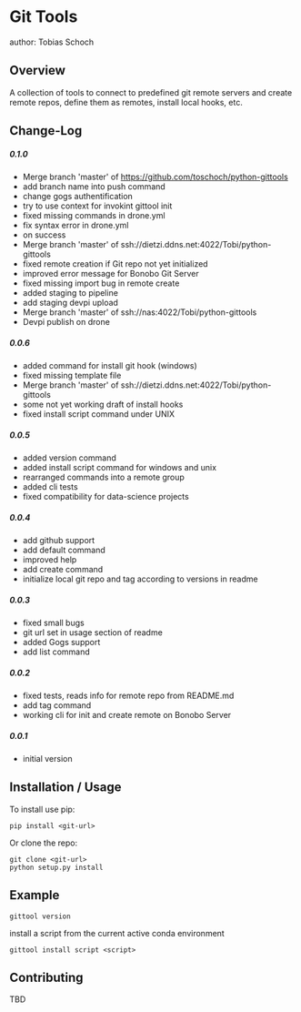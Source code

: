 Git Tools
===============================
author: Tobias Schoch

Overview
--------

A collection of tools to connect to predefined git remote servers and create remote repos, define them as remotes, install local hooks, etc.


Change-Log
----------
##### 0.1.0
* Merge branch 'master' of https://github.com/toschoch/python-gittools
* add branch name into push command
* change gogs authentification
* try to use context for invokint gittool init
* fixed missing commands in drone.yml
* fix syntax error in drone.yml
* on success
* Merge branch 'master' of ssh://dietzi.ddns.net:4022/Tobi/python-gittools
* fixed remote creation if Git repo not yet initialized
* improved error message for Bonobo Git Server
* fixed missing import bug in remote create
* added staging to pipeline
* add staging devpi upload
* Merge branch 'master' of ssh://nas:4022/Tobi/python-gittools
* Devpi publish on drone

##### 0.0.6
* added command for install git hook (windows)
* fixed missing template file
* Merge branch 'master' of ssh://dietzi.ddns.net:4022/Tobi/python-gittools
* some not yet working draft of install hooks
* fixed install script command under UNIX

##### 0.0.5
* added version command
* added install script command for windows and unix
* rearranged commands into a remote group
* added cli tests
* fixed compatibility for data-science projects
##### 0.0.4
* add github support
* add default command
* improved help
* add create command
* initialize local git repo and tag according to versions in readme

##### 0.0.3
* fixed small bugs
* git url set in usage section of readme
* added Gogs support
* add list command

##### 0.0.2
* fixed tests, reads info for remote repo from README.md
* add tag command
* working cli for init and create remote on Bonobo Server

##### 0.0.1
* initial version


Installation / Usage
--------------------

To install use pip:

```
pip install <git-url>
```


Or clone the repo:

```
git clone <git-url>
python setup.py install
```

Example
-------

```
gittool version
```

install a script from the current active conda environment

```
gittool install script <script>
```

Contributing
------------

TBD